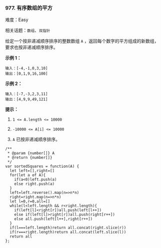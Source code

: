 ### 977. 有序数组的平方

难度：Easy

相关话题：`数组`、`双指针`

给定一个按非递减顺序排序的整数数组  `A` ，返回每个数字的平方组成的新数组，要求也按非递减顺序排序。







**示例 1：** 



```
输入：[-4,-1,0,3,10]
输出：[0,1,9,16,100]
```


**示例 2：** 



```
输入：[-7,-3,2,3,11]
输出：[4,9,9,49,121]
```






**提示：** 




1.  `1 <= A.length <= 10000` 

2.  `-10000 <= A[i] <= 10000` 

3.  `A` 已按非递减顺序排序。




```
/**
 * @param {number[]} A
 * @return {number[]}
 */
var sortedSquares = function(A) {
  let left=[],right=[]
  for(let a of A){
    if(a<0)left.push(a)
    else right.push(a)
  }
  left=left.reverse().map(n=>n*n)
  right=right.map(n=>n*n)
  let l=0,r=0,all=[]
  while(l<left.length && r<right.length){
    if(left[l]<right[r])all.push(left[l++])
    else if(left[l]>right[r])all.push(right[r++])
    else all.push(left[l++],right[r++])
  }
  if(l===left.length)return all.concat(right.slice(r))
  if(r===right.length)return all.concat(left.slice(l))
  return all
};
```

